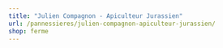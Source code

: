 ```yaml
---
title: "Julien Compagnon - Apiculteur Jurassien"
url: /pannessieres/julien-compagnon-apiculteur-jurassien/
shop: ferme
---
```

